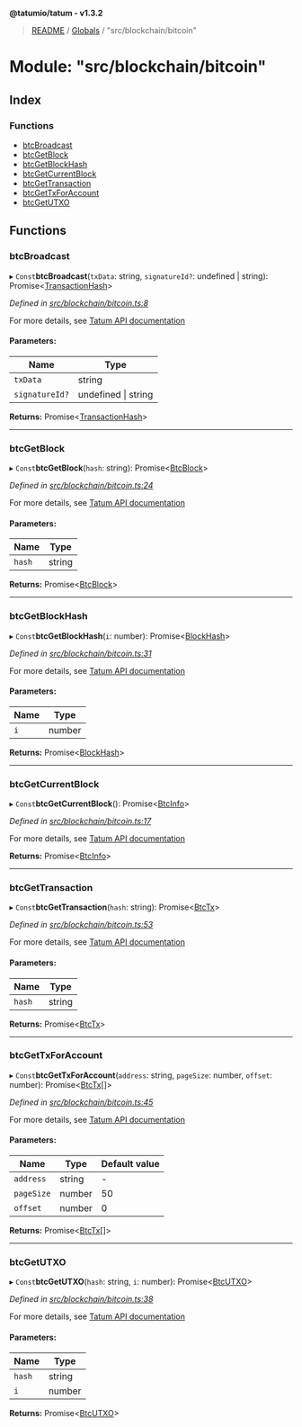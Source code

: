 **@tatumio/tatum - v1.3.2**

> [README](../README.md) / [Globals](../globals.md) / "src/blockchain/bitcoin"

# Module: "src/blockchain/bitcoin"

## Index

### Functions

* [btcBroadcast](_src_blockchain_bitcoin_.md#btcbroadcast)
* [btcGetBlock](_src_blockchain_bitcoin_.md#btcgetblock)
* [btcGetBlockHash](_src_blockchain_bitcoin_.md#btcgetblockhash)
* [btcGetCurrentBlock](_src_blockchain_bitcoin_.md#btcgetcurrentblock)
* [btcGetTransaction](_src_blockchain_bitcoin_.md#btcgettransaction)
* [btcGetTxForAccount](_src_blockchain_bitcoin_.md#btcgettxforaccount)
* [btcGetUTXO](_src_blockchain_bitcoin_.md#btcgetutxo)

## Functions

### btcBroadcast

▸ `Const`**btcBroadcast**(`txData`: string, `signatureId?`: undefined \| string): Promise\<[TransactionHash](../interfaces/_src_model_response_common_transactionhash_.transactionhash.md)>

*Defined in [src/blockchain/bitcoin.ts:8](https://github.com/tatumio/tatum-js/blob/b9ab1e4/src/blockchain/bitcoin.ts#L8)*

For more details, see <a href="https://tatum.io/apidoc.html#operation/BtcBroadcast" target="_blank">Tatum API documentation</a>

#### Parameters:

Name | Type |
------ | ------ |
`txData` | string |
`signatureId?` | undefined \| string |

**Returns:** Promise\<[TransactionHash](../interfaces/_src_model_response_common_transactionhash_.transactionhash.md)>

___

### btcGetBlock

▸ `Const`**btcGetBlock**(`hash`: string): Promise\<[BtcBlock](../interfaces/_src_model_response_btc_btcblock_.btcblock.md)>

*Defined in [src/blockchain/bitcoin.ts:24](https://github.com/tatumio/tatum-js/blob/b9ab1e4/src/blockchain/bitcoin.ts#L24)*

For more details, see <a href="https://tatum.io/apidoc.html#operation/BtcGetBlock" target="_blank">Tatum API documentation</a>

#### Parameters:

Name | Type |
------ | ------ |
`hash` | string |

**Returns:** Promise\<[BtcBlock](../interfaces/_src_model_response_btc_btcblock_.btcblock.md)>

___

### btcGetBlockHash

▸ `Const`**btcGetBlockHash**(`i`: number): Promise\<[BlockHash](../interfaces/_src_model_response_common_blockhash_.blockhash.md)>

*Defined in [src/blockchain/bitcoin.ts:31](https://github.com/tatumio/tatum-js/blob/b9ab1e4/src/blockchain/bitcoin.ts#L31)*

For more details, see <a href="https://tatum.io/apidoc.html#operation/BtcGetBlockHash" target="_blank">Tatum API documentation</a>

#### Parameters:

Name | Type |
------ | ------ |
`i` | number |

**Returns:** Promise\<[BlockHash](../interfaces/_src_model_response_common_blockhash_.blockhash.md)>

___

### btcGetCurrentBlock

▸ `Const`**btcGetCurrentBlock**(): Promise\<[BtcInfo](../interfaces/_src_model_response_btc_btcinfo_.btcinfo.md)>

*Defined in [src/blockchain/bitcoin.ts:17](https://github.com/tatumio/tatum-js/blob/b9ab1e4/src/blockchain/bitcoin.ts#L17)*

For more details, see <a href="https://tatum.io/apidoc.html#operation/BtcGetBlockChainInfo" target="_blank">Tatum API documentation</a>

**Returns:** Promise\<[BtcInfo](../interfaces/_src_model_response_btc_btcinfo_.btcinfo.md)>

___

### btcGetTransaction

▸ `Const`**btcGetTransaction**(`hash`: string): Promise\<[BtcTx](../interfaces/_src_model_response_btc_btctx_.btctx.md)>

*Defined in [src/blockchain/bitcoin.ts:53](https://github.com/tatumio/tatum-js/blob/b9ab1e4/src/blockchain/bitcoin.ts#L53)*

For more details, see <a href="https://tatum.io/apidoc.html#operation/BtcGetRawTransaction" target="_blank">Tatum API documentation</a>

#### Parameters:

Name | Type |
------ | ------ |
`hash` | string |

**Returns:** Promise\<[BtcTx](../interfaces/_src_model_response_btc_btctx_.btctx.md)>

___

### btcGetTxForAccount

▸ `Const`**btcGetTxForAccount**(`address`: string, `pageSize`: number, `offset`: number): Promise\<[BtcTx](../interfaces/_src_model_response_btc_btctx_.btctx.md)[]>

*Defined in [src/blockchain/bitcoin.ts:45](https://github.com/tatumio/tatum-js/blob/b9ab1e4/src/blockchain/bitcoin.ts#L45)*

For more details, see <a href="https://tatum.io/apidoc.html#operation/BtcGetTxByAddress" target="_blank">Tatum API documentation</a>

#### Parameters:

Name | Type | Default value |
------ | ------ | ------ |
`address` | string | - |
`pageSize` | number | 50 |
`offset` | number | 0 |

**Returns:** Promise\<[BtcTx](../interfaces/_src_model_response_btc_btctx_.btctx.md)[]>

___

### btcGetUTXO

▸ `Const`**btcGetUTXO**(`hash`: string, `i`: number): Promise\<[BtcUTXO](../interfaces/_src_model_response_btc_btcutxo_.btcutxo.md)>

*Defined in [src/blockchain/bitcoin.ts:38](https://github.com/tatumio/tatum-js/blob/b9ab1e4/src/blockchain/bitcoin.ts#L38)*

For more details, see <a href="https://tatum.io/apidoc.html#operation/BtcGetUTXO" target="_blank">Tatum API documentation</a>

#### Parameters:

Name | Type |
------ | ------ |
`hash` | string |
`i` | number |

**Returns:** Promise\<[BtcUTXO](../interfaces/_src_model_response_btc_btcutxo_.btcutxo.md)>

